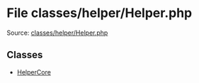 File classes/helper/Helper.php
=========

Source: [classes/helper/Helper.php](https://github.com/PrestaShop/PrestaShop/blob/1.5.3.0/classes/helper/Helper.php)


Classes
-------

* [HelperCore](class.HelperCore.md)

